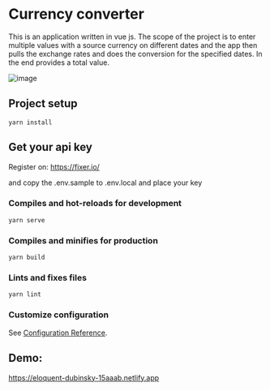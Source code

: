 # Currency converter

This is an application written in vue js. The scope of the project is to enter multiple values with a source currency on different dates and the app then pulls the exchange rates and does the conversion for the specified dates. In the end provides a total value.

![image](https://user-images.githubusercontent.com/17491034/133068293-a1c2abc3-6532-4e09-b98c-f23be9b61f28.png)



## Project setup
```
yarn install
```

## Get your api key

Register on: https://fixer.io/

and copy the .env.sample to .env.local and place your key



### Compiles and hot-reloads for development
```
yarn serve
```

### Compiles and minifies for production
```
yarn build
```

### Lints and fixes files
```
yarn lint
```

### Customize configuration
See [Configuration Reference](https://cli.vuejs.org/config/).

## Demo:

https://eloquent-dubinsky-15aaab.netlify.app
